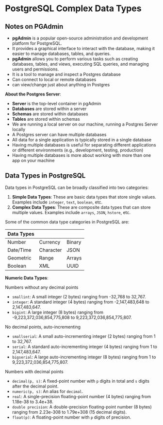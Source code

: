 # PostgreSQL Complex Data Types

## Notes on PGAdmin

- **pgAdmin** is a popular open-source administration and development platform for PostgreSQL.
- It provides a graphical interface to interact with the database, making it easier to manage databases, tables, and queries.
- **pgAdmin** allows you to perform various tasks such as creating databases, tables, and views, executing SQL queries, and managing users and permissions.
- It is a tool to manage and inspect a Postgres database
- Can connect to local or remote databases
- can view/change just about anything in Postgres

**About the Postgres Server**:

- **Server** is the top-level container in pgAdmin
- **Databases** are stored within a server
- **Schemas** are stored within databases
- **Tables** are stored within schemas
- We are running a local server on our machine, running a Postgres Server locally
- A Postgres server can have multiple databases
- All data for a single application is typically stored in a single database
- Having multiple databases is useful for separating different applications or different environments (e.g., development, testing, production)
- Having multiple databases is more about working with more than one app on your machine

## Data Types in PostgreSQL

Data types in PostgreSQL can be broadly classified into two categories:

1. **Simple Data Types**: These are basic data types that store single values. Examples include `integer`, `text`, `boolean`, etc.
2. **Complex Data Types**: These are composite data types that can store multiple values. Examples include `arrays`, `JSON`, `hstore`, etc.

Some of the common data type categories in PostgreSQL are:

| Data Types |           |        |
| ---------- | --------- | ------ |
| Number     | Currency  | Binary |
| Date/Time  | Character | JSON   |
| Geometric  | Range     | Arrays |
| Boolean    | XML       | UUID   |

**Numeric Data Types**:

Numbers without any decimal points

- `smallint`: A small integer (2 bytes) ranging from -32,768 to 32,767.
- `integer`: A standard integer (4 bytes) ranging from -2,147,483,648 to 2,147,483,647.
- `bigint`: A large integer (8 bytes) ranging from -9,223,372,036,854,775,808 to 9,223,372,036,854,775,807.

No decimal points, auto-incrementing

- `smallserial`: A small auto-incrementing integer (2 bytes) ranging from 1 to 32,767.
- `serial`: A standard auto-incrementing integer (4 bytes) ranging from 1 to 2,147,483,647.
- `bigserial`: A large auto-incrementing integer (8 bytes) ranging from 1 to 9,223,372,036,854,775,807.

Numbers with decimal points

- `decimal(p, s)`: A fixed-point number with `p` digits in total and `s` digits after the decimal point.
- `numeric(p, s)`: An alias for `decimal`.
- `real`: A single-precision floating-point number (4 bytes) ranging from 1.18e-38 to 3.4e+38.
- `double precision`: A double-precision floating-point number (8 bytes) ranging from 2.23e-308 to 1.79e+308 (15 decimal digits).
- `float(p)`: A floating-point number with `p` digits of precision.
